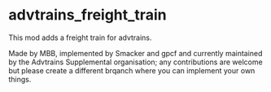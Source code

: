 # advtrains_freight_train
This mod adds a freight train for advtrains.

Made by MBB, implemented by Smacker and gpcf and currently maintained by the Advtrains Supplemental organisation; any contributions are welcome but please create a different brqanch where you can implement your own things.
